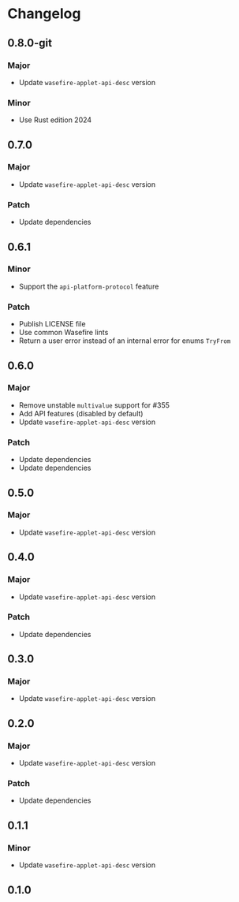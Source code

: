 # Changelog

## 0.8.0-git

### Major

- Update `wasefire-applet-api-desc` version

### Minor

- Use Rust edition 2024

## 0.7.0

### Major

- Update `wasefire-applet-api-desc` version

### Patch

- Update dependencies

## 0.6.1

### Minor

- Support the `api-platform-protocol` feature

### Patch

- Publish LICENSE file
- Use common Wasefire lints
- Return a user error instead of an internal error for enums `TryFrom`

## 0.6.0

### Major

- Remove unstable `multivalue` support for #355
- Add API features (disabled by default)
- Update `wasefire-applet-api-desc` version

### Patch

- Update dependencies
- Update dependencies

## 0.5.0

### Major

- Update `wasefire-applet-api-desc` version

## 0.4.0

### Major

- Update `wasefire-applet-api-desc` version

### Patch

- Update dependencies

## 0.3.0

### Major

- Update `wasefire-applet-api-desc` version

## 0.2.0

### Major

- Update `wasefire-applet-api-desc` version

### Patch

- Update dependencies

## 0.1.1

### Minor

- Update `wasefire-applet-api-desc` version

## 0.1.0

<!-- Increment to skip CHANGELOG.md test: 3 -->
